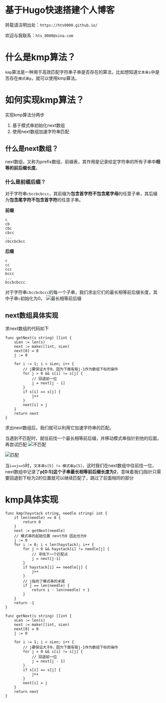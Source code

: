 # 基于Hugo快速搭建个人博客


<!--more-->

转载请注明出处：`https://hts0000.github.io/`

欢迎与我联系：`hts_0000@sina.com`

# 什么是kmp算法？
`kmp`算法是一种用于高效匹配字符串子串是否存在的算法，比如想知道`文本串s`中是否存在`模式串p`，就可以使用kmp算法。

# 如何实现kmp算法？
实现kmp算法分两步
1. 基于模式串初始化next数组
2. 使用next数组加速字符串匹配

## 什么是next数组？
next数组，又称为prefix数组、前缀表，其作用是记录给定字符串的所有子串中**相等的前后缀长度**。

### 什么是前缀后缀？
对于字符串`cbccbcbccc`，其前缀为**包含首字符不包含尾字母**的任意子串，其后缀为**包含尾字符不包含首字符**的任意子串。

**前缀**
```
c
cb
cbc
cbcc
...
cbccbcbcc
```
**后缀**
```
c
cc
ccc
bccc
...
bccbcbccc
```

对于字符串`cbccbcbccc`的每一个子串，我们求出它们的最长相等前后缀长度，其中子串`c`初始化为0。
![最长相等前后缀](https://cdn.jsdelivr.net/gh/hts0000/images/202202111728900.jpg "最长相等前后缀")

## next数组具体实现
求next数组的代码如下
```golang
func getNext(s string) []int {
    sLen := len(s)
    next := make([]int, sLen)
    next[0] = 0
    j := 0

    for i := 1; i < sLen; i++ {
        // j要保证大于0，因为下面有取j-1作为数组下标的操作
        for j > 0 && s[i] != s[j] {
            // 回退前一位
            j = next[j - 1]
        }
        if s[i] == s[j] {
            j++
        }
        next[i] = j
    }
    return next
}
```

求出next数组后，我们就可以利用它加速字符串的匹配。

当遇到不匹配时，就往前找一个最长相等前后缀，并移动模式串指针到他的后面，再尝试匹配
![不匹配](https://cdn.jsdelivr.net/gh/hts0000/images/202202111925536.png "不匹配")

![匹配](https://cdn.jsdelivr.net/gh/hts0000/images/202202111926824.png "匹配")

当`i==j==5`时，`文本串s[5] != 模式串p[5]`，这时我们在next数组中往前找一位，next数组中记录了**p[0:5]这个子串最长相等前后缀长度为2**，意味着我们j指针只需要回退到下标为2的位置就可以继续匹配了，跳过了前面相同的部分

# kmp具体实现
```golang
func kmp(haystack string, needle string) int {
	if len(needle) == 0 {
		return 0
	}
	next := getNext(needle)
    // 模式串的起始位置 next为0 因此也为0
	j := 0
	for i := 0; i < len(haystack); i++ {
		for j > 0 && haystack[i] != needle[j] {
            // 寻找下一个匹配点
			j = next[j-1]
		}
		if haystack[i] == needle[j] {
			j++
		}
        // j指向了模式串的末尾
		if j == len(needle) {
			return i - len(needle) + 1
		}
	}
	return -1
}

func getNext(s string) []int {
    sLen := len(s)
    next := make([]int, sLen)
    next[0] = 0
    j := 0

    for i := 1; i < sLen; i++ {
        // j要保证大于0，因为下面有取j-1作为数组下标的操作
        for j > 0 && s[i] != s[j] {
            // 回退前一位
            j = next[j - 1]
        }
        if s[i] == s[j] {
            j++
        }
        next[i] = j
    }
    return next
}
```

